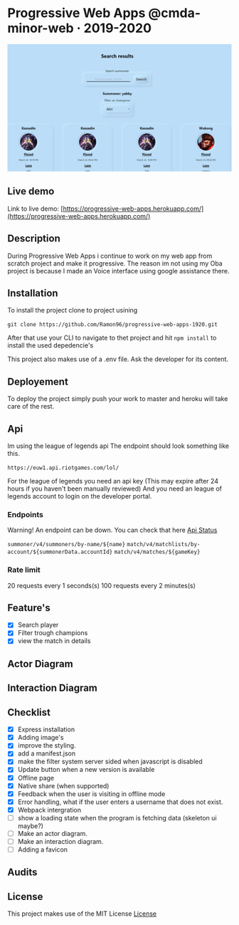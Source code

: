 # Progressive Web Apps @cmda-minor-web · 2019-2020

![screenshot of the homepage of the pwa subject](https://github.com/Ramon96/progressive-web-apps-1920/blob/master/readme-sources/pwa.png?raw=true)

<!-- Add a link to your live demo in Github Pages 🌐-->
## Live demo
Link to live demo: [https://progressive-web-apps.herokuapp.com/](https://progressive-web-apps.herokuapp.com/)

<!-- ☝️ replace this description with a description of your own work -->
## Description
During Progressive Web Apps i continue to work on my web app from scratch project and make it progressive. The reason im not using my Oba project is because I made an Voice interface using google assistance there. 

<!-- Add a nice image here at the end of the week, showing off your shiny frontend 📸 -->

<!-- Maybe a table of contents here? 📚 -->

<!-- How about a section that describes how to install this project? 🤓 -->
## Installation
To install the project clone to project usining 

`git clone https://github.com/Ramon96/progressive-web-apps-1920.git`

After that use your CLI to navigate to thet project and hit `npm install` to install the used depedencie's

This project also makes use of a .env file. Ask the developer for its content.

## Deployement

To deploy the project simply push your work to master and heroku will take care of the rest.

## Api
Im using the league of legends api 
The endpoint should look something like this. 

`https://euw1.api.riotgames.com/lol/`

For the league of legends you need an api key (This may expire after 24 hours if you haven't been manually reviewed) 
And you need an league of legends account to login on the developer portal. 

### Endpoints
Warning! 
An endpoint can be down.
You can check that here [Api Status](https://developer.riotgames.com/api-status/)

`summoner/v4/summoners/by-name/${name}`
`match/v4/matchlists/by-account/${summonerData.accountId}`
`match/v4/matches/${gameKey}`

### Rate limit
20 requests every 1 seconds(s)
100 requests every 2 minutes(s)

<!-- ...but how does one use this project? What are its features 🤔 -->
## Feature's
- [x] Search player
- [x] Filter trough champions
- [x] view the match in details

<!-- What external data source is featured in your project and what are its properties 🌠 -->

## Actor Diagram

## Interaction Diagram

<!-- Maybe a checklist of done stuff and stuff still on your wishlist? ✅ -->
## Checklist
- [x] Express installation
- [x] Adding image's
- [x] improve the styling.
- [x] add a manifest.json
- [x] make the filter system server sided when javascript is disabled
- [x] Update button when a new version is available
- [x] Offline page
- [x] Native share (when supported)
- [x] Feedback when the user is visiting in offline mode
- [x] Error handling, what if the user enters a username that does not exist.
- [x] Webpack intergration
- [ ] show a loading state when the program is fetching data (skeleton ui maybe?)
- [ ] Make an actor diagram.
- [ ] Make an interaction diagram.
- [ ] Adding a favicon

## Audits

<!-- How about a license here? 📜 (or is it a licence?) 🤷 -->
## License 
This project makes use of the MIT License
[License](https://github.com/Ramon96/progressive-web-apps-1920/blob/master/LICENSE)
